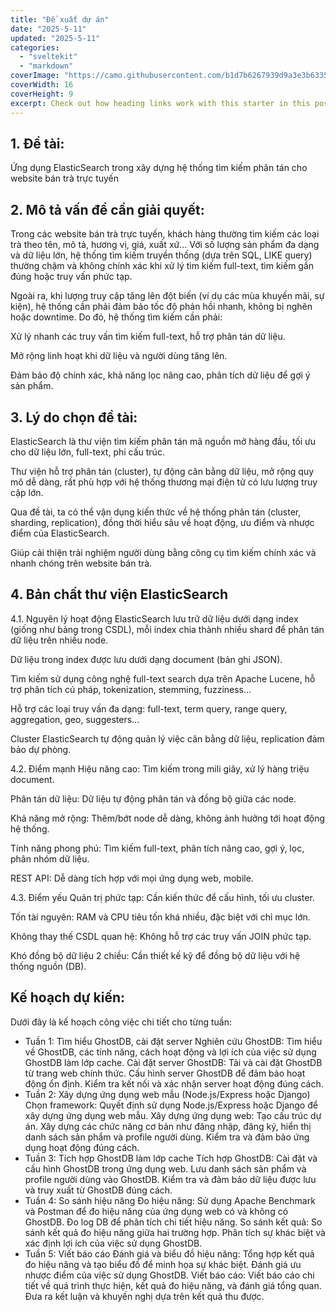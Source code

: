 ```yaml
---
title: "Đề xuất dự án"
date: "2025-5-11"
updated: "2025-5-11"
categories:
  - "sveltekit"
  - "markdown"
coverImage: "https://camo.githubusercontent.com/b1d7b6267939d9a3e3b6335ad4261f9fd6047b8855a28f89a26b95885cf3c45d/68747470733a2f2f696d6775722e636f6d2f5a454746566f362e706e67"
coverWidth: 16
coverHeight: 9
excerpt: Check out how heading links work with this starter in this post.
---
```


## 1. Đề tài:
Ứng dụng ElasticSearch trong xây dựng hệ thống tìm kiếm phân tán cho website bán trà trực tuyến

## 2. Mô tả vấn đề cần giải quyết:
Trong các website bán trà trực tuyến, khách hàng thường tìm kiếm các loại trà theo tên, mô tả, hương vị, giá, xuất xứ... Với số lượng sản phẩm đa dạng và dữ liệu lớn, hệ thống tìm kiếm truyền thống (dựa trên SQL, LIKE query) thường chậm và không chính xác khi xử lý tìm kiếm full-text, tìm kiếm gần đúng hoặc truy vấn phức tạp.

Ngoài ra, khi lượng truy cập tăng lên đột biến (ví dụ các mùa khuyến mãi, sự kiện), hệ thống cần phải đảm bảo tốc độ phản hồi nhanh, không bị nghẽn hoặc downtime. Do đó, hệ thống tìm kiếm cần phải:

Xử lý nhanh các truy vấn tìm kiếm full-text, hỗ trợ phân tán dữ liệu.

Mở rộng linh hoạt khi dữ liệu và người dùng tăng lên.

Đảm bảo độ chính xác, khả năng lọc nâng cao, phân tích dữ liệu để gợi ý sản phẩm.

## 3. Lý do chọn đề tài:
ElasticSearch là thư viện tìm kiếm phân tán mã nguồn mở hàng đầu, tối ưu cho dữ liệu lớn, full-text, phi cấu trúc.

Thư viện hỗ trợ phân tán (cluster), tự động cân bằng dữ liệu, mở rộng quy mô dễ dàng, rất phù hợp với hệ thống thương mại điện tử có lưu lượng truy cập lớn.

Qua đề tài, ta có thể vận dụng kiến thức về hệ thống phân tán (cluster, sharding, replication), đồng thời hiểu sâu về hoạt động, ưu điểm và nhược điểm của ElasticSearch.

Giúp cải thiện trải nghiệm người dùng bằng công cụ tìm kiếm chính xác và nhanh chóng trên website bán trà.

## 4. Bản chất thư viện ElasticSearch
4.1. Nguyên lý hoạt động
ElasticSearch lưu trữ dữ liệu dưới dạng index (giống như bảng trong CSDL), mỗi index chia thành nhiều shard để phân tán dữ liệu trên nhiều node.

Dữ liệu trong index được lưu dưới dạng document (bản ghi JSON).

Tìm kiếm sử dụng công nghệ full-text search dựa trên Apache Lucene, hỗ trợ phân tích cú pháp, tokenization, stemming, fuzziness...

Hỗ trợ các loại truy vấn đa dạng: full-text, term query, range query, aggregation, geo, suggesters...

Cluster ElasticSearch tự động quản lý việc cân bằng dữ liệu, replication đảm bảo dự phòng.

4.2. Điểm mạnh
Hiệu năng cao: Tìm kiếm trong mili giây, xử lý hàng triệu document.

Phân tán dữ liệu: Dữ liệu tự động phân tán và đồng bộ giữa các node.

Khả năng mở rộng: Thêm/bớt node dễ dàng, không ảnh hưởng tới hoạt động hệ thống.

Tính năng phong phú: Tìm kiếm full-text, phân tích nâng cao, gợi ý, lọc, phân nhóm dữ liệu.

REST API: Dễ dàng tích hợp với mọi ứng dụng web, mobile.

4.3. Điểm yếu
Quản trị phức tạp: Cần kiến thức để cấu hình, tối ưu cluster.

Tốn tài nguyên: RAM và CPU tiêu tốn khá nhiều, đặc biệt với chỉ mục lớn.

Không thay thế CSDL quan hệ: Không hỗ trợ các truy vấn JOIN phức tạp.

Khó đồng bộ dữ liệu 2 chiều: Cần thiết kế kỹ để đồng bộ dữ liệu với hệ thống nguồn (DB).
## Kế hoạch dự kiến:
Dưới đây là kế hoạch công việc chi tiết cho từng tuần:

- Tuần 1: Tìm hiểu GhostDB, cài đặt server
Nghiên cứu GhostDB: Tìm hiểu về GhostDB, các tính năng, cách hoạt động và lợi ích của việc sử dụng GhostDB làm lớp cache.
Cài đặt server GhostDB:
Tải và cài đặt GhostDB từ trang web chính thức.
Cấu hình server GhostDB để đảm bảo hoạt động ổn định.
Kiểm tra kết nối và xác nhận server hoạt động đúng cách.
- Tuần 2: Xây dựng ứng dụng web mẫu (Node.js/Express hoặc Django)
Chọn framework: Quyết định sử dụng Node.js/Express hoặc Django để xây dựng ứng dụng web mẫu.
Xây dựng ứng dụng web:
Tạo cấu trúc dự án.
Xây dựng các chức năng cơ bản như đăng nhập, đăng ký, hiển thị danh sách sản phẩm và profile người dùng.
Kiểm tra và đảm bảo ứng dụng hoạt động đúng cách.
- Tuần 3: Tích hợp GhostDB làm lớp cache
Tích hợp GhostDB:
Cài đặt và cấu hình GhostDB trong ứng dụng web.
Lưu danh sách sản phẩm và profile người dùng vào GhostDB.
Kiểm tra và đảm bảo dữ liệu được lưu và truy xuất từ GhostDB đúng cách.
- Tuần 4: So sánh hiệu năng
Đo hiệu năng:
Sử dụng Apache Benchmark và Postman để đo hiệu năng của ứng dụng web có và không có GhostDB.
Đo log DB để phân tích chi tiết hiệu năng.
So sánh kết quả:
So sánh kết quả đo hiệu năng giữa hai trường hợp.
Phân tích sự khác biệt và xác định lợi ích của việc sử dụng GhostDB.
- Tuần 5: Viết báo cáo
Đánh giá và biểu đồ hiệu năng:
Tổng hợp kết quả đo hiệu năng và tạo biểu đồ để minh họa sự khác biệt.
Đánh giá ưu nhược điểm của việc sử dụng GhostDB.
Viết báo cáo:
Viết báo cáo chi tiết về quá trình thực hiện, kết quả đo hiệu năng, và đánh giá tổng quan.
Đưa ra kết luận và khuyến nghị dựa trên kết quả thu được.
